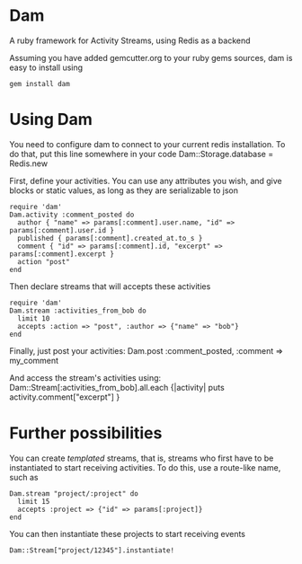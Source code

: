 Dam
===

A ruby framework for Activity Streams, using Redis as a backend

Assuming you have added gemcutter.org to your ruby gems sources, dam is easy to install using
  
    gem install dam

Using Dam
=========

You need to configure dam to connect to your current redis installation. To do that, put this line somewhere in your code
    Dam::Storage.database = Redis.new

First, define your activities. You can use any attributes you wish, and give blocks or static values, as long as they are serializable to json

    require 'dam'
    Dam.activity :comment_posted do
      author { "name" => params[:comment].user.name, "id" => params[:comment].user.id }
      published { params[:comment].created_at.to_s }
      comment { "id" => params[:comment].id, "excerpt" => params[:comment].excerpt }
      action "post"
    end
    
Then declare streams that will accepts these activities

    require 'dam'
    Dam.stream :activities_from_bob do
      limit 10
      accepts :action => "post", :author => {"name" => "bob"}
    end
  
Finally, just post your activities:
    Dam.post :comment_posted, :comment => my_comment
    
And access the stream's activities using:
    Dam::Stream[:activities_from_bob].all.each {|activity| puts activity.comment["excerpt"] }
    
Further possibilities
=====================

You can create _templated_ streams, that is, streams who first have to be instantiated to start receiving activities. To do this, use a route-like name, such as

    Dam.stream "project/:project" do
      limit 15
      accepts :project => {"id" => params[:project]}
    end

You can then instantiate these projects to start receiving events

    Dam::Stream["project/12345"].instantiate!
